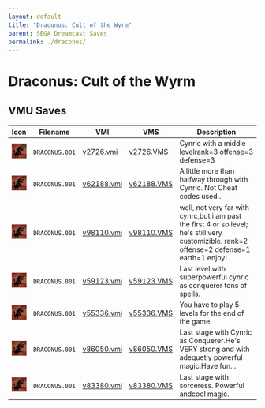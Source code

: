 ```yaml
---
layout: default
title: "Draconus: Cult of the Wyrm"
parent: SEGA Dreamcast Saves
permalink: ./draconus/
---
```

# Draconus: Cult of the Wyrm

## VMU Saves

| Icon | Filename | VMI | VMS | Description |
|------|----------|-----|-----|-------------|
| ![Draconus: Cult of the Wyrm](../icons/DRACONUS.001.GIF) | `DRACONUS.001` | [v2726.vmi](v2726.vmi) | [v2726.VMS](v2726.VMS) | Cynric with a middle levelrank=3 offense=3 defense=3  |
| ![Draconus: Cult of the Wyrm](../icons/DRACONUS.001.GIF) | `DRACONUS.001` | [v62188.vmi](v62188.vmi) | [v62188.VMS](v62188.VMS) | A little more than halfway through with Cynric. Not Cheat codes used..  |
| ![Draconus: Cult of the Wyrm](../icons/DRACONUS.001.GIF) | `DRACONUS.001` | [v98110.vmi](v98110.vmi) | [v98110.VMS](v98110.VMS) | well, not very far with cynrc,but i am past the first 4 or so level; he's still very customizible. rank=2  offense=2 defense=1  earth=1   enjoy!  |
| ![Draconus: Cult of the Wyrm](../icons/DRACONUS.001.GIF) | `DRACONUS.001` | [v59123.vmi](v59123.vmi) | [v59123.VMS](v59123.VMS) | Last level with superpowerful cynric as conquerer tons of spells.  |
| ![Draconus: Cult of the Wyrm](../icons/DRACONUS.001.GIF) | `DRACONUS.001` | [v55336.vmi](v55336.vmi) | [v55336.VMS](v55336.VMS) | You have to play 5 levels for the end of the game.  |
| ![Draconus: Cult of the Wyrm](../icons/DRACONUS.001.GIF) | `DRACONUS.001` | [v86050.vmi](v86050.vmi) | [v86050.VMS](v86050.VMS) | Last stage with Cynric as Conquerer.He's VERY strong and with adequetly powerful magic.Have fun...  |
| ![Draconus: Cult of the Wyrm](../icons/DRACONUS.001.GIF) | `DRACONUS.001` | [v83380.vmi](v83380.vmi) | [v83380.VMS](v83380.VMS) | Last stage with sorceress. Powerful andcool magic.  |
